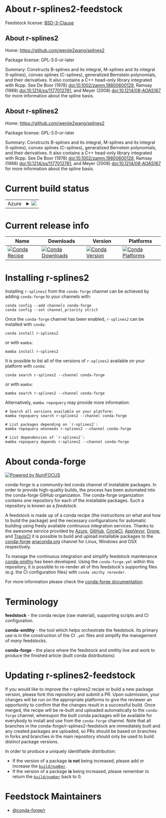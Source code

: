 About r-splines2-feedstock
==========================

Feedstock license: [BSD-3-Clause](https://github.com/conda-forge/r-splines2-feedstock/blob/main/LICENSE.txt)


About r-splines2
----------------

Home: https://github.com/wenjie2wang/splines2

Package license: GPL-3.0-or-later

Summary: Constructs B-splines and its integral, M-splines and its integral (I-splines), convex splines (C-splines), generalized Bernstein polynomials, and their derivatives. It also contains a C++ head-only library integrated with Rcpp. See De Boor (1978) <doi:10.1002/zamm.19800600129>, Ramsay (1988) <doi:10.1214/ss/1177012761>, and Meyer (2008) <doi:10.1214/08-AOAS167> for more information about the spline basis.

About r-splines2
----------------

Home: https://github.com/wenjie2wang/splines2

Package license: GPL-3.0-or-later

Summary: Constructs B-splines and its integral, M-splines and its integral (I-splines), convex splines (C-splines), generalized Bernstein polynomials, and their derivatives. It also contains a C++ head-only library integrated with Rcpp. See De Boor (1978) <doi:10.1002/zamm.19800600129>, Ramsay (1988) <doi:10.1214/ss/1177012761>, and Meyer (2008) <doi:10.1214/08-AOAS167> for more information about the spline basis.

Current build status
====================


<table>
    
  <tr>
    <td>Azure</td>
    <td>
      <details>
        <summary>
          <a href="https://dev.azure.com/conda-forge/feedstock-builds/_build/latest?definitionId=11124&branchName=main">
            <img src="https://dev.azure.com/conda-forge/feedstock-builds/_apis/build/status/r-splines2-feedstock?branchName=main">
          </a>
        </summary>
        <table>
          <thead><tr><th>Variant</th><th>Status</th></tr></thead>
          <tbody><tr>
              <td>linux_64_r_base4.3</td>
              <td>
                <a href="https://dev.azure.com/conda-forge/feedstock-builds/_build/latest?definitionId=11124&branchName=main">
                  <img src="https://dev.azure.com/conda-forge/feedstock-builds/_apis/build/status/r-splines2-feedstock?branchName=main&jobName=linux&configuration=linux%20linux_64_r_base4.3" alt="variant">
                </a>
              </td>
            </tr><tr>
              <td>linux_64_r_base4.4</td>
              <td>
                <a href="https://dev.azure.com/conda-forge/feedstock-builds/_build/latest?definitionId=11124&branchName=main">
                  <img src="https://dev.azure.com/conda-forge/feedstock-builds/_apis/build/status/r-splines2-feedstock?branchName=main&jobName=linux&configuration=linux%20linux_64_r_base4.4" alt="variant">
                </a>
              </td>
            </tr><tr>
              <td>linux_aarch64_r_base4.3</td>
              <td>
                <a href="https://dev.azure.com/conda-forge/feedstock-builds/_build/latest?definitionId=11124&branchName=main">
                  <img src="https://dev.azure.com/conda-forge/feedstock-builds/_apis/build/status/r-splines2-feedstock?branchName=main&jobName=linux&configuration=linux%20linux_aarch64_r_base4.3" alt="variant">
                </a>
              </td>
            </tr><tr>
              <td>linux_aarch64_r_base4.4</td>
              <td>
                <a href="https://dev.azure.com/conda-forge/feedstock-builds/_build/latest?definitionId=11124&branchName=main">
                  <img src="https://dev.azure.com/conda-forge/feedstock-builds/_apis/build/status/r-splines2-feedstock?branchName=main&jobName=linux&configuration=linux%20linux_aarch64_r_base4.4" alt="variant">
                </a>
              </td>
            </tr><tr>
              <td>linux_ppc64le_r_base4.3</td>
              <td>
                <a href="https://dev.azure.com/conda-forge/feedstock-builds/_build/latest?definitionId=11124&branchName=main">
                  <img src="https://dev.azure.com/conda-forge/feedstock-builds/_apis/build/status/r-splines2-feedstock?branchName=main&jobName=linux&configuration=linux%20linux_ppc64le_r_base4.3" alt="variant">
                </a>
              </td>
            </tr><tr>
              <td>linux_ppc64le_r_base4.4</td>
              <td>
                <a href="https://dev.azure.com/conda-forge/feedstock-builds/_build/latest?definitionId=11124&branchName=main">
                  <img src="https://dev.azure.com/conda-forge/feedstock-builds/_apis/build/status/r-splines2-feedstock?branchName=main&jobName=linux&configuration=linux%20linux_ppc64le_r_base4.4" alt="variant">
                </a>
              </td>
            </tr><tr>
              <td>osx_64_r_base4.3</td>
              <td>
                <a href="https://dev.azure.com/conda-forge/feedstock-builds/_build/latest?definitionId=11124&branchName=main">
                  <img src="https://dev.azure.com/conda-forge/feedstock-builds/_apis/build/status/r-splines2-feedstock?branchName=main&jobName=osx&configuration=osx%20osx_64_r_base4.3" alt="variant">
                </a>
              </td>
            </tr><tr>
              <td>osx_64_r_base4.4</td>
              <td>
                <a href="https://dev.azure.com/conda-forge/feedstock-builds/_build/latest?definitionId=11124&branchName=main">
                  <img src="https://dev.azure.com/conda-forge/feedstock-builds/_apis/build/status/r-splines2-feedstock?branchName=main&jobName=osx&configuration=osx%20osx_64_r_base4.4" alt="variant">
                </a>
              </td>
            </tr><tr>
              <td>osx_arm64_r_base4.3</td>
              <td>
                <a href="https://dev.azure.com/conda-forge/feedstock-builds/_build/latest?definitionId=11124&branchName=main">
                  <img src="https://dev.azure.com/conda-forge/feedstock-builds/_apis/build/status/r-splines2-feedstock?branchName=main&jobName=osx&configuration=osx%20osx_arm64_r_base4.3" alt="variant">
                </a>
              </td>
            </tr><tr>
              <td>osx_arm64_r_base4.4</td>
              <td>
                <a href="https://dev.azure.com/conda-forge/feedstock-builds/_build/latest?definitionId=11124&branchName=main">
                  <img src="https://dev.azure.com/conda-forge/feedstock-builds/_apis/build/status/r-splines2-feedstock?branchName=main&jobName=osx&configuration=osx%20osx_arm64_r_base4.4" alt="variant">
                </a>
              </td>
            </tr><tr>
              <td>win_64_r_base4.3</td>
              <td>
                <a href="https://dev.azure.com/conda-forge/feedstock-builds/_build/latest?definitionId=11124&branchName=main">
                  <img src="https://dev.azure.com/conda-forge/feedstock-builds/_apis/build/status/r-splines2-feedstock?branchName=main&jobName=win&configuration=win%20win_64_r_base4.3" alt="variant">
                </a>
              </td>
            </tr><tr>
              <td>win_64_r_base4.4</td>
              <td>
                <a href="https://dev.azure.com/conda-forge/feedstock-builds/_build/latest?definitionId=11124&branchName=main">
                  <img src="https://dev.azure.com/conda-forge/feedstock-builds/_apis/build/status/r-splines2-feedstock?branchName=main&jobName=win&configuration=win%20win_64_r_base4.4" alt="variant">
                </a>
              </td>
            </tr>
          </tbody>
        </table>
      </details>
    </td>
  </tr>
</table>

Current release info
====================

| Name | Downloads | Version | Platforms |
| --- | --- | --- | --- |
| [![Conda Recipe](https://img.shields.io/badge/recipe-r--splines2-green.svg)](https://anaconda.org/conda-forge/r-splines2) | [![Conda Downloads](https://img.shields.io/conda/dn/conda-forge/r-splines2.svg)](https://anaconda.org/conda-forge/r-splines2) | [![Conda Version](https://img.shields.io/conda/vn/conda-forge/r-splines2.svg)](https://anaconda.org/conda-forge/r-splines2) | [![Conda Platforms](https://img.shields.io/conda/pn/conda-forge/r-splines2.svg)](https://anaconda.org/conda-forge/r-splines2) |

Installing r-splines2
=====================

Installing `r-splines2` from the `conda-forge` channel can be achieved by adding `conda-forge` to your channels with:

```
conda config --add channels conda-forge
conda config --set channel_priority strict
```

Once the `conda-forge` channel has been enabled, `r-splines2` can be installed with `conda`:

```
conda install r-splines2
```

or with `mamba`:

```
mamba install r-splines2
```

It is possible to list all of the versions of `r-splines2` available on your platform with `conda`:

```
conda search r-splines2 --channel conda-forge
```

or with `mamba`:

```
mamba search r-splines2 --channel conda-forge
```

Alternatively, `mamba repoquery` may provide more information:

```
# Search all versions available on your platform:
mamba repoquery search r-splines2 --channel conda-forge

# List packages depending on `r-splines2`:
mamba repoquery whoneeds r-splines2 --channel conda-forge

# List dependencies of `r-splines2`:
mamba repoquery depends r-splines2 --channel conda-forge
```


About conda-forge
=================

[![Powered by
NumFOCUS](https://img.shields.io/badge/powered%20by-NumFOCUS-orange.svg?style=flat&colorA=E1523D&colorB=007D8A)](https://numfocus.org)

conda-forge is a community-led conda channel of installable packages.
In order to provide high-quality builds, the process has been automated into the
conda-forge GitHub organization. The conda-forge organization contains one repository
for each of the installable packages. Such a repository is known as a *feedstock*.

A feedstock is made up of a conda recipe (the instructions on what and how to build
the package) and the necessary configurations for automatic building using freely
available continuous integration services. Thanks to the awesome service provided by
[Azure](https://azure.microsoft.com/en-us/services/devops/), [GitHub](https://github.com/),
[CircleCI](https://circleci.com/), [AppVeyor](https://www.appveyor.com/),
[Drone](https://cloud.drone.io/welcome), and [TravisCI](https://travis-ci.com/)
it is possible to build and upload installable packages to the
[conda-forge](https://anaconda.org/conda-forge) [anaconda.org](https://anaconda.org/)
channel for Linux, Windows and OSX respectively.

To manage the continuous integration and simplify feedstock maintenance
[conda-smithy](https://github.com/conda-forge/conda-smithy) has been developed.
Using the ``conda-forge.yml`` within this repository, it is possible to re-render all of
this feedstock's supporting files (e.g. the CI configuration files) with ``conda smithy rerender``.

For more information please check the [conda-forge documentation](https://conda-forge.org/docs/).

Terminology
===========

**feedstock** - the conda recipe (raw material), supporting scripts and CI configuration.

**conda-smithy** - the tool which helps orchestrate the feedstock.
                   Its primary use is in the construction of the CI ``.yml`` files
                   and simplify the management of *many* feedstocks.

**conda-forge** - the place where the feedstock and smithy live and work to
                  produce the finished article (built conda distributions)


Updating r-splines2-feedstock
=============================

If you would like to improve the r-splines2 recipe or build a new
package version, please fork this repository and submit a PR. Upon submission,
your changes will be run on the appropriate platforms to give the reviewer an
opportunity to confirm that the changes result in a successful build. Once
merged, the recipe will be re-built and uploaded automatically to the
`conda-forge` channel, whereupon the built conda packages will be available for
everybody to install and use from the `conda-forge` channel.
Note that all branches in the conda-forge/r-splines2-feedstock are
immediately built and any created packages are uploaded, so PRs should be based
on branches in forks and branches in the main repository should only be used to
build distinct package versions.

In order to produce a uniquely identifiable distribution:
 * If the version of a package **is not** being increased, please add or increase
   the [``build/number``](https://docs.conda.io/projects/conda-build/en/latest/resources/define-metadata.html#build-number-and-string).
 * If the version of a package **is** being increased, please remember to return
   the [``build/number``](https://docs.conda.io/projects/conda-build/en/latest/resources/define-metadata.html#build-number-and-string)
   back to 0.

Feedstock Maintainers
=====================

* [@conda-forge/r](https://github.com/conda-forge/r/)

